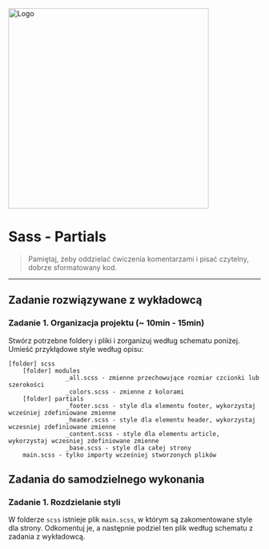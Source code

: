 <img alt="Logo" src="http://coderslab.pl/svg/logo-coderslab.svg" width="400">

# Sass - Partials

> Pamiętaj, żeby oddzielać ćwiczenia komentarzami i pisać czytelny, dobrze sformatowany kod.

-------------------------------------------------------------------------------

## Zadanie rozwiązywane z wykładowcą

### Zadanie 1. Organizacja projektu  (~ 10min - 15min)

Stwórz potrzebne foldery i pliki i zorganizuj  według schematu poniżej.
Umieść przykłądowe style według opisu:

```
[folder] scss
    [folder] modules
                _all.scss - zmienne przechowujące rozmiar czcionki lub szerokości
                _colors.scss - zmienne z kolorami
    [folder] partials
                _footer.scss - style dla elementu footer, wykorzystaj wcześniej zdefiniowane zmienne
                _header.scss - style dla elementu header, wykorzystaj wczesniej zdefiniowane zmienne
                _content.scss - style dla elementu article, wykorzystaj wczesniej zdefiniowane zmienne
                _base.scss - style dla całej strony
    main.scss - tylko importy wcześniej stworzonych plików
```

## Zadania do samodzielnego wykonania

### Zadanie 1. Rozdzielanie styli
W folderze `scss` istnieje plik `main.scss`, w którym są zakomentowane style dla strony. Odkomentuj je, a następnie podziel ten plik według schematu z zadania z wykładowcą.
